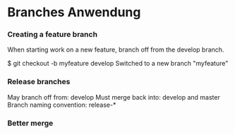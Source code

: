 Branches Anwendung
==================

### Creating a feature branch 
When starting work on a new feature, branch off from the develop branch.

$ git checkout -b myfeature develop
Switched to a new branch "myfeature"

### Release branches 
May branch off from:
develop
Must merge back into:
develop and master
Branch naming convention:
release-*

### Better merge
